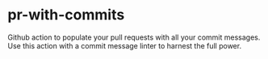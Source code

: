 # pr-with-commits
Github action to populate your pull requests with all your commit messages. Use this action with a commit message linter to harnest the full power.
